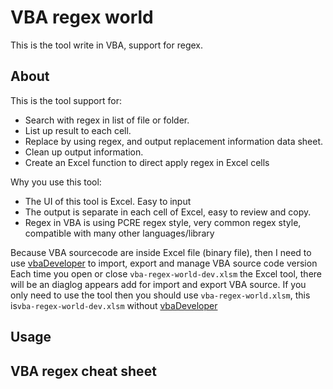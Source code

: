 # VBA regex world

This is the tool write in VBA, support for regex.

## About

This is the tool support for:
- Search with regex in list of file or folder.
- List up result to each cell.
- Replace by using regex, and output replacement information data sheet.
- Clean up output information.
- Create an Excel function to direct apply regex in Excel cells

Why you use this tool:
- The UI of this tool is Excel. Easy to input
- The output is separate in each cell of Excel, easy to review and copy.
- Regex in VBA is using PCRE regex style, very common regex style, compatible with many other languages/library

Because VBA sourcecode are inside Excel file (binary file), then I need to use [vbaDeveloper](https://github.com/hilkoc/vbaDeveloper) to import, export and manage VBA source code version
Each time you open or close `vba-regex-world-dev.xlsm` the Excel tool, there will be an diaglog appears add for import and export VBA source.
If you only need to use the tool then you should use `vba-regex-world.xlsm`, this is`vba-regex-world-dev.xlsm` without [vbaDeveloper](https://github.com/hilkoc/vbaDeveloper)

## Usage



## VBA regex cheat sheet